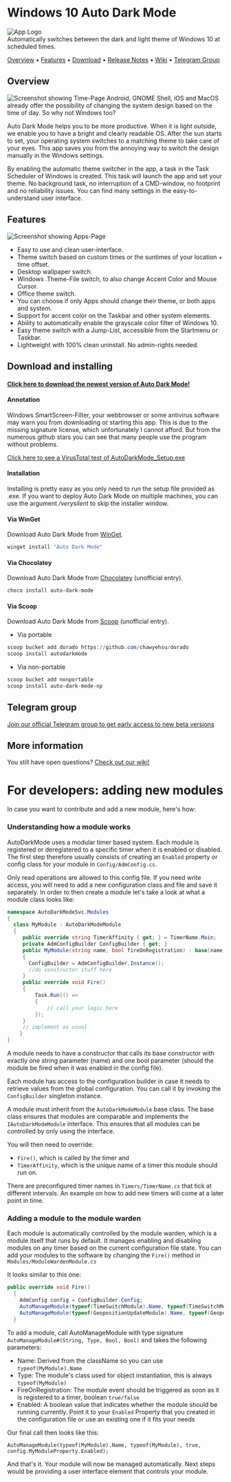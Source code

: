 
# Windows 10 Auto Dark Mode
![App Logo](https://github.com/Armin2208/Windows-Auto-Night-Mode/blob/master/Readme/logo.png)  
Automatically switches between the dark and light theme of Windows 10 at scheduled times.

[Overview](#overview) • [Features](#features) • [Download](#download-and-installing) • [Release Notes](https://github.com/Armin2208/Windows-Auto-Night-Mode/releases) • [Wiki](https://github.com/Armin2208/Windows-Auto-Night-Mode/wiki) • [Telegram Group](#telegram-group)

## Overview
![Screenshot showing Time-Page](https://github.com/Armin2208/Windows-Auto-Night-Mode/blob/master/Readme/screenshot1.png)
Android, GNOME Shell, iOS and MacOS already offer the possibility of changing the system design based on the time of day. So why not Windows too?

Auto Dark Mode helps you to be more productive. When it is light outside, we enable you to have a bright and clearly readable OS. After the sun starts to set, your operating system switches to a matching theme to take care of your eyes. This app saves you from the annoying way to switch the design manually in the Windows settings.

By enabling the automatic theme switcher in the app, a task in the Task Scheduler of Windows is created. This task will launch the app and set your theme. No background task, no interruption of a CMD-window, no footprint and no reliability issues. You can find many settings in the easy-to-understand user interface.

## Features
![Screenshot showing Apps-Page](https://github.com/Armin2208/Windows-Auto-Night-Mode/blob/master/Readme/screenshot2.png)  
- Easy to use and clean user-interface.
- Theme switch based on custom times or the suntimes of your location + time offset.
- Desktop wallpaper switch.
- Windows .Theme-File switch, to also change Accent Color and Mouse Cursor.
- Office theme switch.
- You can choose if only Apps should change their theme, or both apps and system.
- Support for accent color on the Taskbar and other system elements.
- Ability to automatically enable the grayscale color filter of Windows 10.
- Easy theme switch with a Jump-List, accessible from the Startmenu or Taskbar.
- Lightweight with 100% clean uninstall. No admin-rights needed.

## Download and installing
#### [Click here to download the newest version of Auto Dark Mode!](https://github.com/Armin2208/Windows-Auto-Night-Mode/releases)

#### Annotation
Windows SmartScreen-Filter, your webbrowser or some antivirus software may warn you from downloading or starting this app. This is due to the missing signature license, which unfortunately I cannot afford. But from the numerous github stars you can see that many people use the program without problems.

[Click here to see a VirusTotal test of AutoDarkMode_Setup.exe](https://www.virustotal.com/gui/file/eb58ad3ef3529ce1327abb7e2417f138b7aa0e5126ae65ee499986c09249282b/)

#### Installation
Installing is pretty easy as you only need to run the setup file provided as .exe. If you want to deploy Auto Dark Mode on multiple machines, you can use the argument _/verysilent_ to skip the installer window.

#### Via WinGet
Download Auto Dark Mode from [WinGet](https://github.com/microsoft/winget-cli/releases).
```powershell
winget install "Auto Dark Mode"
```

#### Via Chocolatey
Download Auto Dark Mode from [Chocolatey](https://chocolatey.org/packages/auto-dark-mode) (unofficial entry).
```powershell
choco install auto-dark-mode
```

#### Via Scoop
Download Auto Dark Mode from [Scoop](https://scoop.sh) (unofficial entry).
- Via portable
```powershell
scoop bucket add dorado https://github.com/chawyehsu/dorado
scoop install autodarkmode
```
- Via non-portable
```powershell
scoop bucket add nonportable
scoop install auto-dark-mode-np
```

## Telegram group
[Join our official Telegram group to get early access to new beta versions](https://t.me/autodarkmode)

## More information
You still have open questions? [Check out our wiki!](https://github.com/Armin2208/Windows-Auto-Night-Mode/wiki)


# For developers: adding new modules

In case you want to contribute and add a new module, here's how:

### Understanding how a module works

AutoDarkMode uses a modular timer based system. Each module is registered or deregistered to a specific timer when it is enabled or disabled. The first step therefore usually consists of creating an `Enabled` property or config class for your module in `Config/AdmConfig.cs`.

Only read operations are allowed to this config file. If you need write access, you will need to add a new configuration class and file and save it separately. In order to then create a module let's take a look at what a module class looks like:
```C#
namespace AutoDarkModeSvc.Modules
{
  class MyModule : AutoDarkModeModule
  {
     public override string TimerAffinity { get; } = TimerName.Main; 
     private AdmConfigBuilder ConfigBuilder { get; }
     public MyModule(string name, bool fireOnRegistration) : base(name, fireOnRegistration) 
     {
       ConfigBuilder = AdmConfigBuilder.Instance();
       //do constructor stuff here
     }
     public override void Fire()
     {
         Task.Run(() =>
         {
             // call your logic here
         });
     }   
     // implement as usual
    }
}
```
A module needs to have a constructor that calls its base constructor with exactly one string parameter (name) and one bool parameter (should the module be fired when it was enabled in the config file). 

Each module has access to the configuration builder in case it needs to retrieve values from the global configuration. You can call it by invoking the `ConfigBuilder` singleton instance.

A module must inherit from the `AutoDarkModeModule` base class. The base class ensures that modules are comparable and implements the `IAutoDarkModeModule` interface. This ensures that all modules can be controlled by only using the interface.

You will then need to override:

- `Fire()`, which is called by the timer and
- `TimerAffinity`, which is the unique name of a timer this module should run on. 

There are preconfigured timer names in `Timers/TimerName.cs` that tick at different intervals. An example on how to add new timers will come at a later point in time.

### Adding a module to the module warden
Each module is automatically controlled by the module warden, which is a module itself that runs by default. It manages enabling and disabling modules on any timer based on the current configuration file state. You can add your modules to the software by changing the `Fire()` method in `Modules/ModuleWardenModule.cs`

It looks similar to this one:
```C#
public override void Fire()
  {
    AdmConfig config = ConfigBuilder.Config;
    AutoManageModule(typeof(TimeSwitchModule).Name, typeof(TimeSwitchModule), false, config.AutoThemeSwitchingEnabled);
    AutoManageModule(typeof(GeopositionUpdateModule).Name, typeof(GeopositionUpdateModule), true, config.Location.Enabled);
  }
```

To add a module, call AutoManageModule with type signature `AutoManageModule#(String, Type, Bool, Bool)` and takes the following parameters:
- Name: Derived from the className so you can use `typeof(MyModule).Name`
- Type: The module's class used for object instantiation, this is always `typeof(MyModule)`
- FireOnRegistration: The module event should be triggered as soon as it is registered to a timer, boolean `true/false`
- Enabled: A boolean value that indicates whether the module should be running currently. Point it to your `Enabled` Property that you created in the configuration file or use an existing one if it fits your needs

Our final call then looks like this:

`AutoManageModule(typeof(MyModule).Name, typeof(MyModule), true, config.MyModuleProperty.Enabled);`

And that's it. Your module will now be managed automatically. Next steps would be providing a user interface element that controls your module.

